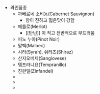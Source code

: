 - 와인품종
	- 까베르네 소비뇽(Cabernet Sauvignon)
		- 향이 진하고 떫은맛이 강함
	- 메를로(Merlot)
		- [[탄닌]] 이 적고 전반적으로 부드러움
	- 피노 누아(Pinot Noir)
	- 말벡(Malbec)
	- 시라(Syrah), 쉬라즈(Shiraz)
	- 산지오베제(Sangiovese)
	- 템프라니요(Tempranillo)
	- 진판델(Zinfandel)
	-
	-
	-